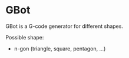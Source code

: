 # GBot

GBot is a G-code generator for different shapes.

Possible shape:
- n-gon (triangle, square, pentagon, ...)